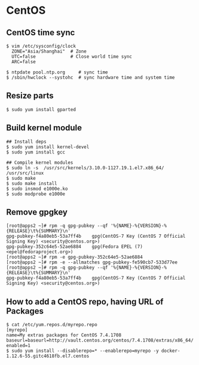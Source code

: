 CentOS
======

## CentOS time sync

    $ vim /etc/sysconfig/clock
      ZONE="Asia/Shanghai"  # Zone
      UTC=false             # Close world time sync
      ARC=false

    $ ntpdate pool.ntp.org     # sync time
    $ /sbin/hwclock --systohc  # sync hardware time and system time

## Resize parts

    $ sudo yum install gparted

## Build kernel module

    ## Install deps
    $ sudo yum install kernel-devel
    $ sudo yum install gcc

    ## Compile kernel modules
    $ sudo ln -s  /usr/src/kernels/3.10.0-1127.19.1.el7.x86_64/ /usr/src/linux
    $ sudo make
    $ sudo make install
    $ sudo insmod e1000e.ko
    $ sudo modprobe e1000e

## Remove gpgkey

    [root@apps2 ~]# rpm -q gpg-pubkey --qf '%{NAME}-%{VERSION}-%{RELEASE}\t%{SUMMARY}\n'
    gpg-pubkey-f4a80eb5-53a7ff4b    gpg(CentOS-7 Key (CentOS 7 Official Signing Key) <security@centos.org>)
    gpg-pubkey-352c64e5-52ae6884    gpg(Fedora EPEL (7) <epel@fedoraproject.org>)
    [root@apps2 ~]# rpm -e gpg-pubkey-352c64e5-52ae6884
    [root@apps2 ~]# rpm -e --allmatches gpg-pubkey-fe590cb7-533d77ee
    [root@apps2 ~]# rpm -q gpg-pubkey --qf '%{NAME}-%{VERSION}-%{RELEASE}\t%{SUMMARY}\n'
    gpg-pubkey-f4a80eb5-53a7ff4b    gpg(CentOS-7 Key (CentOS 7 Official Signing Key) <security@centos.org>)

## How to add a CentOS repo, having URL of Packages

    $ cat /etc/yum.repos.d/myrepo.repo
    [myrepo]
    name=My extras packages for CentOS 7.4.1708
    baseurl=baseurl=http://vault.centos.org/centos/7.4.1708/extras/x86_64/
    enabled=1
    $ sudo yum install --disablerepo=* --enablerepo=myrepo -y docker-1.12.6-55.gitc4618fb.el7.centos
